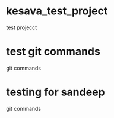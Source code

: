 # kesava_test_project
test projecct

# test git commands
git commands

# testing for sandeep
git commands
